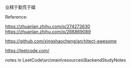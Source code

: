 业精于勤荒于嬉


Reference: 

https://zhuanlan.zhihu.com/p/274272630
https://zhuanlan.zhihu.com/p/266869089

https://github.com/xingshaocheng/architect-awesome

https://leetcode.com/

notes in LeetCode\src\main\resources\BackendStudyNotes